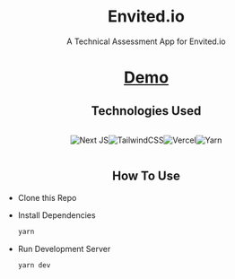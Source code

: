 <h1 style='width:100%;text-align:center'>Envited.io</h1>

<p style='width:100%;text-align:center'> A Technical Assessment App for Envited.io</p>

<h1 style='width:100%;text-align:center'>

[Demo](envited-test-project.vercel.app)

</h1>

<h2 style='width:100%;text-align:center'>Technologies Used</h2>

<div style='display:flex;flex-wrap:wrap;justify-content:center;width:100%;'>

![Next JS](https://img.shields.io/badge/Next-black?style=for-the-badge&logo=next.js&logoColor=white)![TailwindCSS](https://img.shields.io/badge/tailwindcss-%2338B2AC.svg?style=for-the-badge&logo=tailwind-css&logoColor=white)![Vercel](https://img.shields.io/badge/vercel-%23000000.svg?style=for-the-badge&logo=vercel&logoColor=white)![Yarn](https://img.shields.io/badge/yarn-%232C8EBB.svg?style=for-the-badge&logo=yarn&logoColor=white)

</div>

<h3 style='width:100%;text-align:center'>

</h3>

<h2 style='width:100%;text-align:center'>How To Use</h2>

- Clone this Repo
- Install Dependencies

  ```bash
  yarn
  ```

- Run Development Server

  ```bash
  yarn dev
  ```
